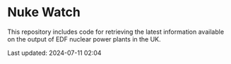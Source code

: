 # Nuke Watch

This repository includes code for retrieving the latest information available on the output of EDF nuclear power plants in the UK.

Last updated: 2024-07-11 02:04